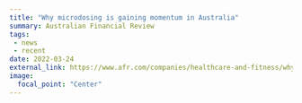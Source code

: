 ```yaml
---
title: "Why microdosing is gaining momentum in Australia"
summary: Australian Financial Review
tags:
 - news
 - recent
date: 2022-03-24
external_link: https://www.afr.com/companies/healthcare-and-fitness/why-microdosing-is-gaining-momentum-in-australia-20220124-p59qvf
image:
  focal_point: "Center"
---
```

